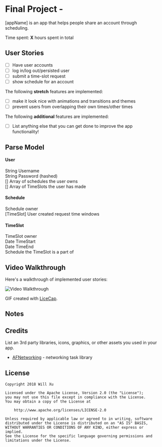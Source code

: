 # Final Project - 

[appName] is an app that helps people share an account through scheduling.

Time spent: **X** hours spent in total

## User Stories

- [ ] Have user accounts
- [ ] log in/log out/persisted user
- [ ] submit a time-slot request
- [ ] show schedule for an account

The following **stretch** features are implemented:

- [ ] make it look nice with animations and transitions and themes
- [ ] prevent users from overlapping their own times/other times

The following **additional** features are implemented:

- [ ] List anything else that you can get done to improve the app functionality!

## Parse Model

#### User
String Username  
String Password (hashed)  
[<Schedule object id>] Array of schedules the user owns  
[<TimeSlot object id>] Array of TimeSlots the user has made  

#### Schedule
<User object id> Schedule owner  
[TimeSlot] User created request time windows  

#### TimeSlot
<User object id> TimeSlot owner  
Date TimeStart  
Date TimeEnd  
<Schedule object id> Schedule the TimeSlot is a part of  


## Video Walkthrough

Here's a walkthrough of implemented user stories:

<img src='http://i.imgur.com/link/to/your/gif/file.gif' title='Video Walkthrough' width='' alt='Video Walkthrough' />

GIF created with [LiceCap](http://www.cockos.com/licecap/).

## Notes



## Credits

List an 3rd party libraries, icons, graphics, or other assets you used in your app.

- [AFNetworking](https://github.com/AFNetworking/AFNetworking) - networking task library

## License

    Copyright 2018 Will Xu

    Licensed under the Apache License, Version 2.0 (the "License");
    you may not use this file except in compliance with the License.
    You may obtain a copy of the License at

        http://www.apache.org/licenses/LICENSE-2.0

    Unless required by applicable law or agreed to in writing, software
    distributed under the License is distributed on an "AS IS" BASIS,
    WITHOUT WARRANTIES OR CONDITIONS OF ANY KIND, either express or implied.
    See the License for the specific language governing permissions and
    limitations under the License.
